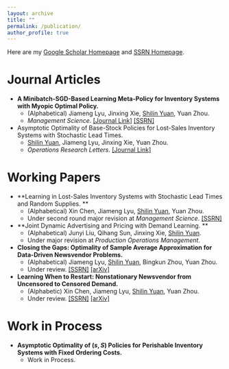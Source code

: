 ```yaml
---
layout: archive
title: ""
permalink: /publication/
author_profile: true
---
```

Here are my [Google Scholar Homepage](https://scholar.google.com/citations?user=tgT-yV8AAAAJ&hl=zh-CN) and [SSRN Homepage](https://papers.ssrn.com/sol3/cf_dev/AbsByAuth.cfm?per_id=5786131).

Journal Articles
==============
* **A Minibatch-SGD-Based Learning Meta-Policy for Inventory Systems with Myopic Optimal Policy.**
  - (Alphabetical) Jiameng Lyu, Jinxing Xie, <ins>Shilin Yuan</ins>, Yuan Zhou.
  - *Management Science*. [[Journal Link]](https://pubsonline.informs.org/doi/abs/10.1287/mnsc.2023.00920) [[SSRN]](https://papers.ssrn.com/sol3/papers.cfm?abstract_id=4390778)
* Asymptotic Optimality of Base-Stock Policies for Lost-Sales Inventory Systems with Stochastic Lead Times.
  - <ins>Shilin Yuan</ins>, Jiameng Lyu, Jinxing Xie, Yuan Zhou.
  - *Operations Research Letters*. [[Journal Link]](https://www.sciencedirect.com/science/article/abs/pii/S0167637724001329)


Working Papers
==============

* **Learning in Lost-Sales Inventory Systems with Stochastic Lead Times and Random Supplies. **
  - (Alphabetical) Xin Chen, Jiameng Lyu, <ins>Shilin Yuan</ins>, Yuan Zhou.
  - Under second round major revision at *Management Science*. [[SSRN]](https://papers.ssrn.com/sol3/papers.cfm?abstract_id=4671416)
* **Joint Dynamic Advertising and Pricing with Demand Learning. **
  - (Alphabetical) Junyi Liu, Qihang Sun, Jinxing Xie, <ins>Shilin Yuan</ins>.
  - Under major revision at *Production Operations Management*.
* **Closing the Gaps: Optimality of Sample Average Approximation for Data-Driven Newsvendor Problems.** 
  - (Alphabetical) Jiameng Lyu, <ins>Shilin Yuan</ins>, Bingkun Zhou, Yuan Zhou.
  - Under review. [[SSRN]](https://papers.ssrn.com/sol3/papers.cfm?abstract_id=4880063) [[arXiv]](http://arxiv.org/abs/2407.04900)
* **Learning When to Restart: Nonstationary Newsvendor from Uncensored to Censored Demand.**
  - (Alphabetic) Xin Chen, Jiameng Lyu, <ins>Shilin Yuan</ins>, Yuan Zhou.
  - Under review. [[SSRN]](https://papers.ssrn.com/sol3/papers.cfm?abstract_id=5519298) [[arXiv]](https://arxiv.org/abs/2509.18709)
 

Work in Process
==============

* **Asymptotic Optimality of $(s,S)$ Policies for Perishable Inventory Systems with Fixed Ordering Costs.**
  - Work in Process.
